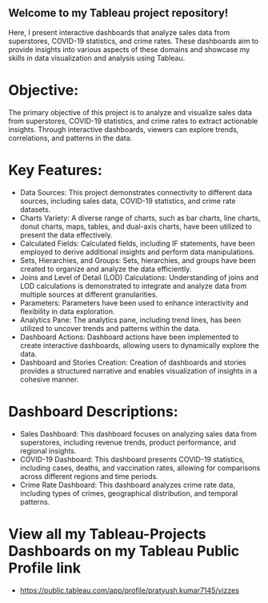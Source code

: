 ## Welcome to my Tableau project repository!
 Here, I present interactive dashboards that analyze sales data from superstores, COVID-19 statistics, and crime rates.
 These dashboards aim to provide insights into various aspects of these domains and showcase my skills in data visualization and analysis using Tableau.

# Objective:
 The primary objective of this project is to analyze and visualize sales data from superstores, COVID-19 statistics, and crime rates to extract actionable insights.
 Through interactive dashboards, viewers can explore trends, correlations, and patterns in the data.

# Key Features:
* Data Sources: This project demonstrates connectivity to different data sources, including sales data, COVID-19 statistics, and crime rate datasets.
* Charts Variety: A diverse range of charts, such as bar charts, line charts, donut charts, maps, tables, and dual-axis charts, have been utilized to present the data effectively.
* Calculated Fields: Calculated fields, including IF statements, have been employed to derive additional insights and perform data manipulations.
* Sets, Hierarchies, and Groups: Sets, hierarchies, and groups have been created to organize and analyze the data efficiently.
* Joins and Level of Detail (LOD) Calculations: Understanding of joins and LOD calculations is demonstrated to integrate and analyze data from multiple sources at different granularities.
* Parameters: Parameters have been used to enhance interactivity and flexibility in data exploration.
* Analytics Pane: The analytics pane, including trend lines, has been utilized to uncover trends and patterns within the data.
* Dashboard Actions: Dashboard actions have been implemented to create interactive dashboards, allowing users to dynamically explore the data.
* Dashboard and Stories Creation: Creation of dashboards and stories provides a structured narrative and enables visualization of insights in a cohesive manner.

# Dashboard Descriptions:

* Sales Dashboard: This dashboard focuses on analyzing sales data from superstores, including revenue trends, product performance, and regional insights.
* COVID-19 Dashboard: This dashboard presents COVID-19 statistics, including cases, deaths, and vaccination rates, allowing for comparisons across different regions and time periods.
* Crime Rate Dashboard: This dashboard analyzes crime rate data, including types of crimes, geographical distribution, and temporal patterns.

# View all my Tableau-Projects Dashboards on my Tableau Public Profile link
- https://public.tableau.com/app/profile/pratyush.kumar7145/vizzes












